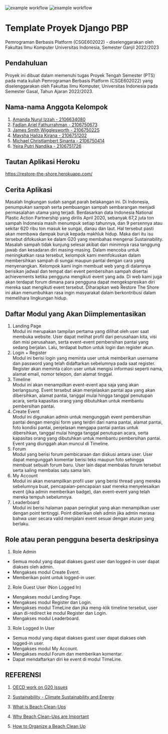 ![example workflow](https://github.com/amrul-hzz/restore-the-shore/actions/workflows/dpl.yml/badge.svg)
![example workflow](https://github.com/amrul-hzz/restore-the-shore/actions/workflows/test.yml/badge.svg)

# Template Proyek Django PBP
Pemrograman Berbasis Platform (CSGE602022) - diselenggarakan oleh Fakultas Ilmu Komputer Universitas Indonesia, Semester Ganjil 2022/2023


## Pendahuluan
Proyek ini dibuat dalam memenuhi tugas Proyek Tengah Semester (PTS) pada mata kuliah Pemrograman Berbasis Platform (CSGE602022) yang diselenggarakan oleh Fakultas Ilmu Komputer, Universitas Indonesia pada Semester Gasal, Tahun Ajaran 2022/2023.

## Nama-nama Anggota Kelompok
1. [Amanda Nurul Izzah - 2106634080](https://github.com/amrul-hzz)
2. [Fadlan Ariel Fathurrahman - 2106750673](https://github.com/fadlanariel)
3. [James Smith Wigglesworth - 2106750225](https://github.com/jamessmith404)
4. [Maysha Haliza Kirana - 2106751202](https://github.com/mayshahaliza)
5. [Michael Christlambert Sinanta - 2106750414](https://github.com/michaelsinanta)
6. [Yeira Putri Nandika - 2106751726](https://github.com/yeiraputri)

## Tautan Aplikasi Heroku
https://restore-the-shore.herokuapp.com/

## Cerita Aplikasi
Masalah lingkungan sudah sangat parah belakangan ini. Di Indonesia, penumpukan sampah serta pembuangan sampah sembarangan menjadi permasalahan utama yang terjadi. Berdasarkan data Indonesia National Plastic Action Partnership yang dirilis April 2020, sebanyak 67,2 juta ton sampah Indonesia masih menumpuk setiap tahunnya, dan 9 persennya atau sekitar 620 ribu ton masuk ke sungai, danau dan laut. Hal tersebut pasti akan membawa dampak buruk kepada makhluk hidup. Maka dari itu isu tersebut difokuskan ke dalam G20 yang membahas mengenai Sustainability.<br>
Masalah sampah tidak kunjung selesai akibat dari minimnya rasa tanggung jawab dan kesadaran diri masing-masing. Dalam mencoba untuk meningkatkan rasa tersebut, kelompok kami memfokuskan dalam membersihkan sampah di sungai maupun pantai dengan cara yang menyenangkan. Kelompok kami ingin membuat web yang di dalamnya berisikan jadwal dan tempat dari event pembersihan sampah disertai achievements ketika pengguna mengikuti event yang ada. Di web kami juga akan terdapat forum dimana para pengguna dapat mengekspresikan diri mereka saat mengikuti event tersebut. Diharapkan web Restore The Shore ini akan menumbuhkan rasa ingin masyarakat dalam berkontribusi dalam memelihara lingkungan hidup.

## Daftar Modul yang Akan Diimplementasikan
1. Landing Page\
Modul ini merupakan tampilan pertama yang dilihat oleh user saat membuka website. User dapat melihat profil dari perusahaan kita, visi dan misi perusahaan, serta event-event pembersihan pantai yang sedang berjalan. Lalu, terdapat button untuk login dan register akun.
2. Login + Register\
Modul ini berisi login yang meminta user untuk memberikan username dan password yang telah didaftarkan sebelumnya pada saat register. Register akan meminta calon user untuk mengisi informasi seperti nama, alamat email, nomor telepon, dan alamat tinggal.
3. Timeline\
Modul ini akan menampilkan event-event apa saja yang akan berlangsung. Event tersebut akan menjelaskan pantai apa yang akan dibersihkan, alamat pantai, tanggal mulai hingga tanggal penutupan acara, serta kapasitas orang yang dibutuhkan untuk membantu pembersihan pantai.
4. Create Event\
Modul ini digunakan admin untuk mengunggah event pembersihan pantai dengan mengisi form yang terdiri dari nama pantai, alamat pantai, foto kondisi pantai, penjelasan mengapa pantai pantas untuk dibersihkan, tanggal mulai hingga tanggal penutupan acara, serta kapasitas orang yang dibutuhkan untuk membantu pembersihan pantai. Event yang diunggah akan muncul di Timeline.
5. Forum\
Modul yang berisi forum pembicaraan dan diskusi antara user. User dapat mengunggah komentar berisi teks maupun foto sehingga membuat sebuah forum baru. User lain dapat membalas forum tersebut serta saling membalas satu sama lain. 
6. My Account\
Modul ini akan menampilkan profil user yang berisi thread yang mereka sebelumnya buat, pencapaian-pencapaian saat mereka menyelesaikan event (jika admin memberikan badge), dan event-event yang telah mereka tempuh sebelumnya.
7. Leaderboard\
Modul ini berisi halaman papan peringkat yang akan menampilkan user dengan point tertinggi. Point diberikan oleh admin jika admin merasa bahwa user secara valid menjalani event sesuai dengan aturan yang berlaku. 

## Role atau peran pengguna beserta deskripsinya
1. Role Admin
- Semua modul yang dapat diakses guest user dan logged-in user dapat diakses oleh admin.
- Mengakses modul Create Event.
- Memberikan point untuk logged-in user.
2. Role Guest User (Non Logged In)
- Mengakses modul Landing Page.
- Mengakses modul Register dan Login.
- Mengakses modul TimeLine dan jika meng-klik timeline tersebut, user akan di-redirect ke modul Register dan Login.
- Mengakses modul Leaderboard.
3. Role Logged In User
- Semua modul yang dapat diakses guest user dapat diakses oleh logged-in user.
- Mengakses modul My Account.
- Mengakses modul Forum dan memberikan komentar.
- Dapat mendaftarkan diri ke event di modul TimeLine.

## REFERENSI

1. [OECD work on G20 Issues](https://www.oecd.org/g20/topics/)

2. [Sustainability - Climate Sustainability and Energy](https://www.oecd.org/g20/topics/climate-sustainability-and-energy/)

3. [What is Beach Clean-Ups](https://beachapedia.org/Beach_Cleanups)

4. [Why Beach Clean-Ups are Important](https://www.wavetribe.com/blogs/eco/why-beach-cleanups-are-important)

5. [How to Organize a Beach Clean Up](https://www.wikihow.com/Organize-a-Beach-Clean-Up)